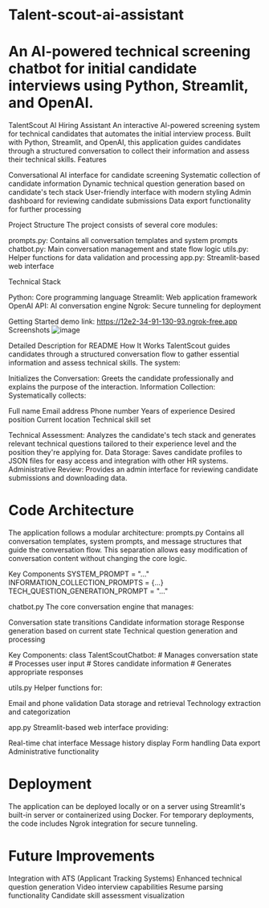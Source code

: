 # Talent-scout-ai-assistant
# An AI-powered technical screening chatbot for initial candidate interviews using Python, Streamlit, and OpenAI.
TalentScout AI Hiring Assistant
An interactive AI-powered screening system for technical candidates that automates the initial interview process. Built with Python, Streamlit, and OpenAI, this application guides candidates through a structured conversation to collect their information and assess their technical skills.
Features

Conversational AI interface for candidate screening
Systematic collection of candidate information
Dynamic technical question generation based on candidate's tech stack
User-friendly interface with modern styling
Admin dashboard for reviewing candidate submissions
Data export functionality for further processing

Project Structure
The project consists of several core modules:

prompts.py: Contains all conversation templates and system prompts
chatbot.py: Main conversation management and state flow logic
utils.py: Helper functions for data validation and processing
app.py: Streamlit-based web interface

Technical Stack

Python: Core programming language
Streamlit: Web application framework
OpenAI API: AI conversation engine
Ngrok: Secure tunneling for deployment

Getting Started
demo link: https://12e2-34-91-130-93.ngrok-free.app
Screenshots
![image](https://github.com/user-attachments/assets/f423d13c-ece8-4ac4-af48-c3007d828950)


Detailed Description for README
How It Works
TalentScout guides candidates through a structured conversation flow to gather essential information and assess technical skills. The system:

Initializes the Conversation: Greets the candidate professionally and explains the purpose of the interaction.
Information Collection: Systematically collects:

Full name
Email address
Phone number
Years of experience
Desired position
Current location
Technical skill set


Technical Assessment: Analyzes the candidate's tech stack and generates relevant technical questions tailored to their experience level and the position they're applying for.
Data Storage: Saves candidate profiles to JSON files for easy access and integration with other HR systems.
Administrative Review: Provides an admin interface for reviewing candidate submissions and downloading data.

# Code Architecture
The application follows a modular architecture:
prompts.py
Contains all conversation templates, system prompts, and message structures that guide the conversation flow. This separation allows easy modification of conversation content without changing the core logic.

Key Components
SYSTEM_PROMPT = "..."  
INFORMATION_COLLECTION_PROMPTS = {...}  
TECH_QUESTION_GENERATION_PROMPT = "..." 

chatbot.py
The core conversation engine that manages:

Conversation state transitions
Candidate information storage
Response generation based on current state
Technical question generation and processing

Key Components:
class TalentScoutChatbot:
    # Manages conversation state
    # Processes user input
    # Stores candidate information
    # Generates appropriate responses
    
utils.py
Helper functions for:

Email and phone validation
Data storage and retrieval
Technology extraction and categorization

app.py
Streamlit-based web interface providing:

Real-time chat interface
Message history display
Form handling
Data export
Administrative functionality

# Deployment
The application can be deployed locally or on a server using Streamlit's built-in server or containerized using Docker. For temporary deployments, the code includes Ngrok integration for secure tunneling.

# Future Improvements

Integration with ATS (Applicant Tracking Systems)
Enhanced technical question generation
Video interview capabilities
Resume parsing functionality
Candidate skill assessment visualization
